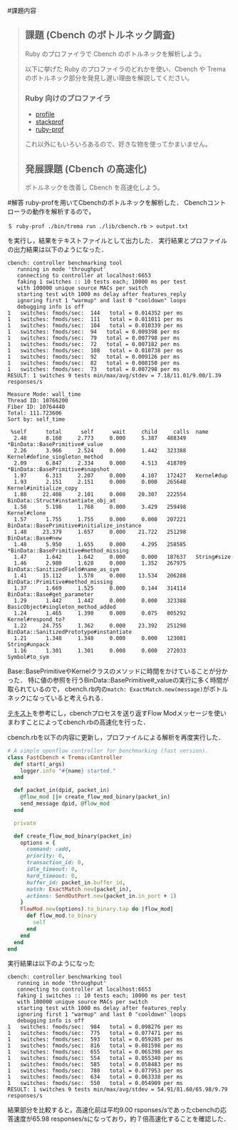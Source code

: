 #課題内容
>## 課題 (Cbench のボトルネック調査)
>
>Ruby のプロファイラで Cbench のボトルネックを解析しよう。
>
>以下に挙げた Ruby のプロファイラのどれかを使い、Cbench や Trema のボトルネック部分を発見し遅い理由を解説してください。
>
>### Ruby 向けのプロファイラ
>
>* [profile](https://docs.ruby-lang.org/ja/2.1.0/library/profile.html)
>* [stackprof](https://github.com/tmm1/stackprof)
>* [ruby-prof](https://github.com/ruby-prof/ruby-prof)
>
>これ以外にもいろいろあるので、好きな物を使ってかまいません。
>
>## 発展課題 (Cbench の高速化)
>
>ボトルネックを改善し Cbench を高速化しよう。

#解答
ruby-profを用いてCbenchのボトルネックを解析した．
Cbenchコントローラの動作を解析するので，

```実行したコマンド
＄ ruby-prof ./bin/trema run ./lib/cbench.rb > output.txt
```

を実行し，結果をテキストファイルとして出力した．
実行結果とプロファイルの出力結果は以下のようになった．
```出力結果
cbench: controller benchmarking tool
   running in mode 'throughput'
   connecting to controller at localhost:6653
   faking 1 switches :: 10 tests each; 10000 ms per test
   with 100000 unique source MACs per switch
   starting test with 1000 ms delay after features_reply
   ignoring first 1 "warmup" and last 0 "cooldown" loops
   debugging info is off
1   switches: fmods/sec:  144   total = 0.014352 per ms
1   switches: fmods/sec:  111   total = 0.011011 per ms
1   switches: fmods/sec:  104   total = 0.010339 per ms
1   switches: fmods/sec:  94   total = 0.009398 per ms
1   switches: fmods/sec:  79   total = 0.007798 per ms
1   switches: fmods/sec:  72   total = 0.007182 per ms
1   switches: fmods/sec:  108   total = 0.010738 per ms
1   switches: fmods/sec:  92   total = 0.009126 per ms
1   switches: fmods/sec:  82   total = 0.008150 per ms
1   switches: fmods/sec:  73   total = 0.007298 per ms
RESULT: 1 switches 9 tests min/max/avg/stdev = 7.18/11.01/9.00/1.39 responses/s
```

```プロファイルの出力(抜粋)
Measure Mode: wall_time
Thread ID: 10766200
Fiber ID: 10764440
Total: 111.723606
Sort by: self_time

 %self      total      self      wait     child     calls  name
  2.48      8.160     2.773     0.000     5.387   488349  *BinData::BasePrimitive#_value
  2.26      3.966     2.524     0.000     1.442   323388   Kernel#define_singleton_method
  2.09      6.847     2.334     0.000     4.513   418709  *BinData::BasePrimitive#snapshot
  1.97      6.313     2.207     0.000     4.107   172427   Kernel#dup
  1.93      2.151     2.151     0.000     0.000   265648   Kernel#initialize_copy
  1.88     22.408     2.101     0.000    20.307   222554   BinData::Struct#instantiate_obj_at
  1.58      5.198     1.768     0.000     3.429   259498   Kernel#clone
  1.57      1.755     1.755     0.000     0.000   207221   BinData::BasePrimitive#initialize_instance
  1.48     23.379     1.657     0.000    21.722   251298   BinData::Base#new
  1.48      5.950     1.655     0.000     4.295   258585  *BinData::BasePrimitive#method_missing
  1.47      1.642     1.642     0.000     0.000   187637   String#size
  1.46      2.980     1.628     0.000     1.352   267975   BinData::SanitizedField#name_as_sym
  1.41     15.112     1.578     0.000    13.534   206288   BinData::Primitive#method_missing
  1.37      1.669     1.525     0.000     0.144   314114   BinData::Base#get_parameter
  1.29      1.442     1.442     0.000     0.000   323388   BasicObject#singleton_method_added
  1.24      1.465     1.390     0.000     0.075   805292   Kernel#respond_to?
  1.22     24.755     1.362     0.000    23.392   251298   BinData::SanitizedPrototype#instantiate
  1.21      1.348     1.348     0.000     0.000   123081   String#unpack
  1.16      1.301     1.301     0.000     0.000   272033   Symbol#to_sym

```

Base::BasePrimitiveやKernelクラスのメソッドに時間をかけていることが分かった．
特に値の参照を行うBinData::BasePrimitive#\_valueの実行に多く時間が取られているので，
cbench.rb内の```match: ExactMatch.new(message)```がボトルネックになっていると考えられる．


[テキスト](http://yasuhito.github.io/trema-book/#_%E7%84%A1%E7%90%86%E3%82%84%E3%82%8A%E9%AB%98%E9%80%9F%E5%8C%96%E3%81%99%E3%82%8B)を参考にし，cbenchプロセスを送り返すFlow Modメッセージを使いまわすことによってcbench.rbの高速化を行った．

cbench.rbを以下の内容に更新し，プロファイルによる解析を再度実行した．

```ruby:cbench.rb
# A simple openflow controller for benchmarking (fast version).
class FastCbench < Trema::Controller
  def start(_args)
    logger.info "#{name} started."
  end

  def packet_in(dpid, packet_in)
    @flow_mod ||= create_flow_mod_binary(packet_in)
    send_message dpid, @flow_mod
  end

  private

  def create_flow_mod_binary(packet_in)
    options = {
      command: :add,
      priority: 0,
      transaction_id: 0,
      idle_timeout: 0,
      hard_timeout: 0,
      buffer_id: packet_in.buffer_id,
      match: ExactMatch.new(packet_in),
      actions: SendOutPort.new(packet_in.in_port + 1)
    }
    FlowMod.new(options).to_binary.tap do |flow_mod|
      def flow_mod.to_binary
        self
      end
    end
  end
end
```
実行結果は以下のようになった

```
cbench: controller benchmarking tool
   running in mode 'throughput'
   connecting to controller at localhost:6653
   faking 1 switches :: 10 tests each; 10000 ms per test
   with 100000 unique source MACs per switch
   starting test with 1000 ms delay after features_reply
   ignoring first 1 "warmup" and last 0 "cooldown" loops
   debugging info is off
1   switches: fmods/sec:  984   total = 0.098276 per ms
1   switches: fmods/sec:  775   total = 0.077471 per ms
1   switches: fmods/sec:  593   total = 0.059285 per ms
1   switches: fmods/sec:  816   total = 0.081598 per ms
1   switches: fmods/sec:  655   total = 0.065398 per ms
1   switches: fmods/sec:  554   total = 0.055340 per ms
1   switches: fmods/sec:  585   total = 0.058483 per ms
1   switches: fmods/sec:  780   total = 0.077953 per ms
1   switches: fmods/sec:  634   total = 0.063338 per ms
1   switches: fmods/sec:  550   total = 0.054909 per ms
RESULT: 1 switches 9 tests min/max/avg/stdev = 54.91/81.60/65.98/9.79 responses/s
```

結果部分を比較すると，高速化前は平均9.00 rsponses/sであったcbenchの応答速度が65.98 responses/sになっており，約７倍高速化することを確認した．
